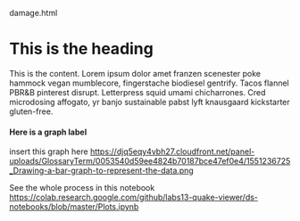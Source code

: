 damage.html

# This is the heading

This is the content. Lorem ipsum dolor amet franzen scenester poke hammock vegan mumblecore, fingerstache biodiesel gentrify. Tacos flannel PBR&B pinterest disrupt. Letterpress squid umami chicharrones. Cred microdosing affogato, yr banjo sustainable pabst lyft knausgaard kickstarter gluten-free.

#### Here is a graph label

insert this graph here 
https://djq5eqy4vbh27.cloudfront.net/panel-uploads/GlossaryTerm/0053540d59ee4824b70187bce47ef0e4/1551236725_Drawing-a-bar-graph-to-represent-the-data.png

See the whole process in this notebook
https://colab.research.google.com/github/labs13-quake-viewer/ds-notebooks/blob/master/Plots.ipynb
